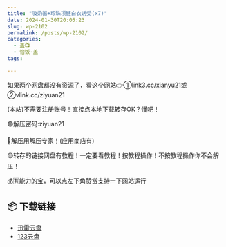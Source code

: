 ```yaml
---
title: "吸奶器+珍珠项链白衣诱受(x7)"
date: 2024-01-30T20:05:23
slug: wp-2102
permalink: /posts/wp-2102/
categories:
  - 盖📺
  - 恰饭·盖
tags:

---
```


如果两个网盘都没有资源了，看这个网站👉①link3.cc/xianyu21或②vlink.cc/ziyuan21

(本站)不需要注册账号！直接点本地下载转存OK？懂吧！

🟢解压密码:ziyuan21

🔵解压用解压专家！(应用商店有)

🟡转存的链接网盘有教程！一定要看教程！按教程操作！不按教程操作你不会解压！

💰🈶能力的宝，可以点左下角赞赏支持一下网站运行

## 📦 下载链接
- [迅雷云盘](https://blziyuan21.com/pay-download/2102?key=6dcb44018b&down_id=0)
- [123云盘](https://blziyuan21.com/pay-download/2102?key=6dcb44018b&down_id=1)

